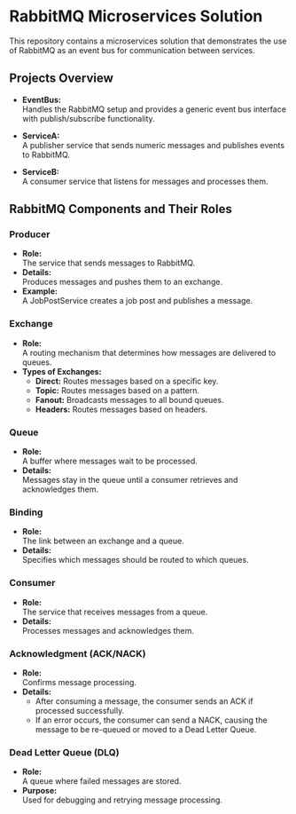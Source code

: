 # RabbitMQ Microservices Solution

This repository contains a microservices solution that demonstrates the use of RabbitMQ as an event bus for communication between services.

## Projects Overview

- **EventBus:**  
  Handles the RabbitMQ setup and provides a generic event bus interface with publish/subscribe functionality.

- **ServiceA:**  
  A publisher service that sends numeric messages and publishes events to RabbitMQ.

- **ServiceB:**  
  A consumer service that listens for messages and processes them.

## RabbitMQ Components and Their Roles

### Producer
- **Role:**  
  The service that sends messages to RabbitMQ.
- **Details:**  
  Produces messages and pushes them to an exchange.
- **Example:**  
  A JobPostService creates a job post and publishes a message.

### Exchange
- **Role:**  
  A routing mechanism that determines how messages are delivered to queues.
- **Types of Exchanges:**
  - **Direct:** Routes messages based on a specific key.
  - **Topic:** Routes messages based on a pattern.
  - **Fanout:** Broadcasts messages to all bound queues.
  - **Headers:** Routes messages based on headers.

### Queue
- **Role:**  
  A buffer where messages wait to be processed.
- **Details:**  
  Messages stay in the queue until a consumer retrieves and acknowledges them.

### Binding
- **Role:**  
  The link between an exchange and a queue.
- **Details:**  
  Specifies which messages should be routed to which queues.

### Consumer
- **Role:**  
  The service that receives messages from a queue.
- **Details:**  
  Processes messages and acknowledges them.

### Acknowledgment (ACK/NACK)
- **Role:**  
  Confirms message processing.
- **Details:**  
  - After consuming a message, the consumer sends an ACK if processed successfully.
  - If an error occurs, the consumer can send a NACK, causing the message to be re-queued or moved to a Dead Letter Queue.

### Dead Letter Queue (DLQ)
- **Role:**  
  A queue where failed messages are stored.
- **Purpose:**  
  Used for debugging and retrying message processing.



